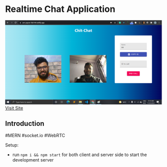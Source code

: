 # Realtime Chat Application

![Video Chat](3.png)
[Visit Site](https://zen-payne-feb144.netlify.app "Video Chat App")

## Introduction
#MERN
#socket.io
#WebRTC

Setup:

- run `npm i && npm start` for both client and server side to start the development server
